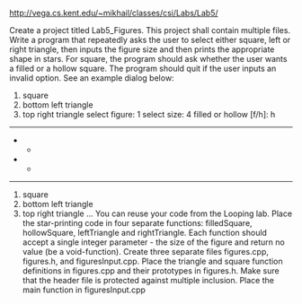 
http://vega.cs.kent.edu/~mikhail/classes/csi/Labs/Lab5/

Create a project titled Lab5_Figures. This project shall contain multiple files. Write a program that repeatedly asks the user to select either square, left or right triangle, then inputs the figure size and then prints the appropriate shape in stars. For square, the program should ask whether the user wants a filled or a hollow square. The program should quit if the user inputs an invalid option. See an example dialog below:
1. square
2. bottom left triangle
3. top right triangle
select figure: 1
select size: 4
filled or hollow [f/h]: h
****
*  *
*  *
****
1. square
2. bottom left triangle
3. top right triangle
...
You can reuse your code from the Looping lab. Place the star-printing code in four separate functions: filledSquare, hollowSquare, leftTriangle and rightTriangle. Each function should accept a single integer parameter - the size of the figure and return no value (be a void-function). Create three separate files figures.cpp, figures.h, and figuresInput.cpp. Place the triangle and square function definitions in figures.cpp and their prototypes in figures.h. Make sure that the header file is protected against multiple inclusion. Place the main function in figuresInput.cpp
